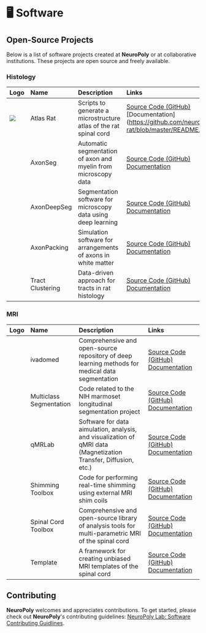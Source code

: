# 🖥  Software

## Open-Source Projects

Below is a list of software projects created at **NeuroPoly** or at collaborative institutions. These projects are open source and freely available.

### Histology

| Logo | Name | Description | Links |
| :--- | :--- | :--- | :--- |
| ![](../../.gitbook/assets/github-mark-120px-plus.png) | Atlas Rat | Scripts to generate a microstructure atlas of the rat spinal cord | [Source Code \(GitHub\)](https://github.com/neuropoly/atlas-rat) [Documentation](https://github.com/neuropoly/atlas-rat/blob/master/README.md|Documentation) |
|  | AxonSeg | Automatic segmentation of axon and myelin from microscopy data | [Source Code \(GitHub\)](https://github.com/neuropoly/axonseg) [Documentation](https://github.com/neuropoly/axonseg/blob/master/README.md) |
|  | AxonDeepSeg | Segmentation software for microscopy data using deep learning | [Source Code \(GitHub\)](https://github.com/neuropoly/axondeepseg) [Documentation](https://axondeepseg.readthedocs.io/en/latest/) |
|  | AxonPacking | Simulation software for arrangements of axons in white matter | [Source Code \(GitHub\)](%20https://github.com/neuropoly/axonpacking) [Documentation](https://github.com/neuropoly/axonpacking/blob/master/README.md) |
|  | Tract Clustering | Data-driven approach for tracts in rat histology | [Source Code \(GitHub\) ](https://github.com/neuropoly/tract-clustering)[Documentation](https://github.com/neuropoly/tract-clustering/blob/master/README.md) |

### MRI

| Logo | Name | Description | Links |
| :--- | :--- | :--- | :--- |
|  |  ivadomed | Comprehensive and open-source repository of deep learning methods for medical data segmentation | [Source Code \(GitHub\)](https://github.com/ivadomed/ivadomed) [Documentation](https://ivadomed.org/en/latest/) |
|  | Multiclass Segmentation | Code related to the NIH marmoset longitudinal segmentation project | [Source Code \(GitHub\)](https://github.com/neuropoly/multiclass-segmentation) [Documentation](https://github.com/neuropoly/multiclass-segmentation/blob/master/README.md) |
|  | qMRLab | Software for data aimulation, analysis, and visualization of qMRI data \(Magnetization Transfer, Diffusion, etc.\) | [Source Code \(GitHub\)](https://github.com/qMRLab/qMRLab) [Documentation](https://qmrlab.readthedocs.io/en/master/) |
|  | Shimming Toolbox | Code for performing real-time shimming using external MRI shim coils | [Source Code \(GitHub\) ](https://github.com/shimming-toolbox)[Documentation](https://shimming-toolbox.org/en/latest/) |
|  | Spinal Cord Toolbox | Comprehensive and open-source library of analysis tools for multi-parametric MRI of the spinal cord | [Source Code \(GitHub\)](https://github.com/neuropoly/spinalcordtoolbox) [Documentation](https://spinalcordtoolbox.com/en/latest/) |
|  | Template | A framework for creating unbiased MRI templates of the spinal cord | [Source Code \(GitHub\)](https://github.com/neuropoly/template) [Documentation](https://github.com/neuropoly/template/blob/master/README.md) |

## Contributing

**NeuroPoly** welcomes and appreciates contributions. To get started, please check out **NeuroPoly**'s contributing guidelines: [NeuroPoly Lab: Software Contributing Guidlines](https://neuropoly.gitbook.io/neuropoly-lab/software-development/contributing).



